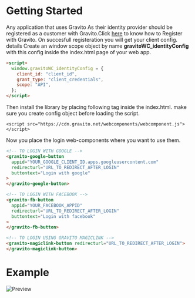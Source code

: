# Getting Started

Any application that uses Gravito As their identity provider should be registered as a customer with Gravito.Click [here](https://docs.gravito.net/) to know how to Register with Gravito.
On succesfull registeration you will get your client config. details Create an window scope object by name **gravitoWC_identityConfig** with this config inside the index.html page of your web app.

```html
<script>
  window.gravitoWC_identityConfig = {
    client_id: "client_id",
    grant_type: "client_credentials",
    scope: "API",
  };
</script>
```

Then install the library by placing following tag inside the index.html. make sure you create config object before loading the script.

```
<script src="https://cdn.gravito.net/webcomponents/webcomponent.js"></script>
```

Now you place the login web-components where you want to use them.

```html
<!-- TO LOGIN WITH GOOGLE -->
<gravito-google-button
  appid="YOUR_GOOGLE_CLIENT_ID.apps.googleusercontent.com"
  redirecturl="URL_TO_REDIRECT_AFTER_LOGIN"
  buttontext="Login with google"
>
</gravito-google-button>

<!-- TO LOGIN WITH FACEBOOK -->
<gravito-fb-button
  appid="YOUR_FACEBOOK_APPID"
  redirecturl="URL_TO_REDIRECT_AFTER_LOGIN"
  buttontext="Login with facebook"
>
</gravito-fb-button>

<!-- TO LOGIN USING GRAVITO MAGICLINK -->
<gravito-magiclink-button redirecturl="URL_TO_REDIRECT_AFTER_LOGIN">
</gravito-magiclink-button>
```

# Example

![Preview](https://gravitocdn.blob.core.windows.net/logos/webcomponetsdocs.PNG)

